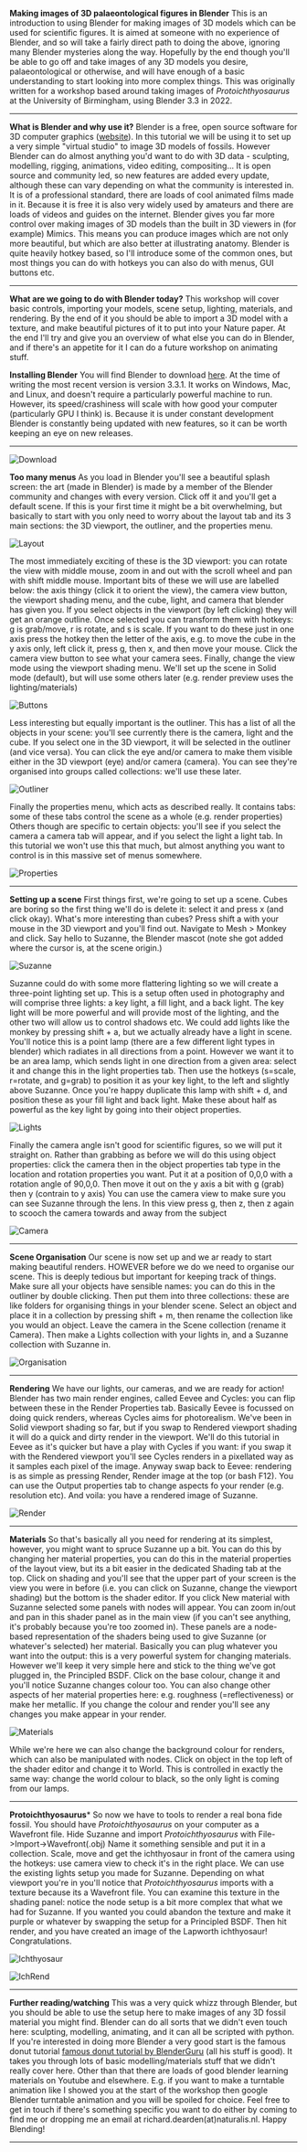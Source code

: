 **Making images of 3D palaeontological figures in Blender**
This is an introduction to using Blender for making images of 3D models which can be used for scientific figures.
It is aimed at someone with no experience of Blender, and so will take a fairly direct path to doing the above, ignoring many Blender mysteries along the way.
Hopefully by the end though you'll be able to go off and take images of any 3D models you desire, palaeontological or otherwise, and will have enough of a basic understanding to start looking into more complex things.
This was originally written for a workshop based around taking images of *Protoichthyosaurus* at the University of Birmingham, using Blender 3.3 in 2022.

****
**What is Blender and why use it?**
Blender is a free, open source software for 3D computer graphics ([website](https://www.blender.org/)).
In this tutorial we will be using it to set up a very simple "virtual studio" to image 3D models of fossils.
However Blender can do almost anything you'd want to do with 3D data - sculpting, modelling, rigging, animations, video editing, compositing...
It is open source and community led, so new features are added every update, although these can vary depending on what the community is interested in.
It is of a professional standard, there are loads of cool animated films made in it.
Because it is free it is also very widely used by amateurs and there are loads of videos and guides on the internet.
Blender gives you far more control over making images of 3D models than the built in 3D viewers in (for example) Mimics.
This means you can produce images which are not only more beautiful, but which are also better at illustrating anatomy.
Blender is quite heavily hotkey based, so I'll introduce some of the common ones, but most things you can do with hotkeys you can also do with menus, GUI buttons etc.

****

**What are we going to do with Blender today?**
This workshop will cover basic controls, importing your models, scene setup, lighting, materials, and rendering.
By the end of it you should be able to import a 3D model with a texture, and make beautiful pictures of it to put into your Nature paper.
At the end I'll try and give you an overview of what else you can do in Blender, and if there's an appetite for it I can do a future workshop on animating stuff.


**Installing Blender**
You will find Blender to download [here](https://www.blender.org/download/).
At the time of writing the most recent version is version 3.3.1.
It works on Windows, Mac, and Linux, and doesn't require a particularly powerful machine to run.
However, its speed/crashiness will scale with how good your computer (particularly GPU I think) is.
Because it is under constant development Blender is constantly being updated with new features, so it can be worth keeping an eye on new releases.
****

![Download](https://github.com/rpdearden/Miscellany/blob/master/Tutorials/Images/Blender_Image1_Download.png "Download")

**Too many menus**
As you load in Blender you'll see a beautiful splash screen: the art (made in Blender) is made by a member of the Blender community and changes with every version.
Click off it and you'll get a default scene.
If this is your first time it might be a bit overwhelming, but basically to start with you only need to worry about the layout tab and its 3 main sections: the 3D viewport, the outliner, and the properties menu.

![Layout](https://github.com/rpdearden/Miscellany/blob/master/Tutorials/Images/Blender_Image2_Layout.png "Layout")

The most immediately exciting of these is the 3D viewport: you can rotate the view with middle mouse, zoom in and out with the scroll wheel and pan with shift middle mouse.
Important bits of these we will use are labelled below: the axis thingy (click it to orient the view), the camera view button, the viewport shading menu, and the cube, light, and camera that blender has given you.
If you select objects in the viewport (by left clicking) they will get an orange outline.
Once selected you can transform them with hotkeys: g is grab/move, r is rotate, and s is scale. 
If you want to do these just in one axis press the hotkey then the letter of the axis, e.g. to move the cube in the y axis only, left click it, press g, then x, and then move your mouse.
Click the camera view button to see what your camera sees.
Finally, change the view mode using the viewport shading menu.
We'll set up the scene in Solid mode (default), but will use some others later (e.g. render preview uses the lighting/materials)

![Buttons](https://github.com/rpdearden/Miscellany/blob/master/Tutorials/Images/Blender_Image3_Buttons.png "Buttons")

Less interesting but equally important is the outliner.
This has a list of all the objects in your scene: you'll see currently there is the camera, light and the cube. 
If you select one in the 3D viewport, it will be selected in the outliner (and vice versa).
You can click the eye and/or camera to make them visible either in the 3D viewport (eye) and/or camera (camera).
You can see they're organised into groups called collections: we'll use these later.

![Outliner](https://github.com/rpdearden/Miscellany/blob/master/Tutorials/Images/Blender_Image4_Outliner.png "Outliner")


Finally the properties menu, which acts as described really.
It contains tabs: some of these tabs control the scene as a whole (e.g. render properties)
Others though are specific to certain objects: you'll see if you select the camera a camera tab will appear, and if you select the light a light tab.
In this tutorial we won't use this that much, but almost anything you want to control is in this massive set of menus somewhere.

![Properties](https://github.com/rpdearden/Miscellany/blob/master/Tutorials/Images/Blender_Image5_Properties.png "Properties")

****

**Setting up a scene**
First things first, we're going to set up a scene.
Cubes are boring so the first thing we'll do is delete it: select it and press x (and click okay).
What's more interesting than cubes?
Press shift a with your mouse in the 3D viewport and you'll find out.
Navigate to Mesh > Monkey and click.
Say hello to Suzanne, the Blender mascot (note she got added where the cursor is, at the scene origin.)

![Suzanne](https://github.com/rpdearden/Miscellany/blob/master/Tutorials/Images/Blender_Image6_Suzanne.png "Suzanne")

Suzanne could do with some more flattering lighting so we will create a three-point lighting set up.
This is a setup often used in photography and will comprise three lights: a key light, a fill light, and a back light.
The key light will be more powerful and will provide most of the lighting, and the other two will allow us to control shadows etc.
We could add lights like the monkey by pressing shift + a, but we actually already have a light in scene.
You'll notice this is a point lamp (there are a few different light types in blender) which radiates in all directions from a point.
However we want it to be an area lamp, which sends light in one direction from a given area: select it and change this in the light properties tab.
Then use the hotkeys (s=scale, r=rotate, and g=grab) to position it as your key light, to the left and slightly above Suzanne.
Once you're happy duplicate this lamp with shift + d, and position these as your fill light and back light.
Make these about half as powerful as the key light by going into their object properties.

![Lights](https://github.com/rpdearden/Miscellany/blob/master/Tutorials/Images/Blender_Image7_Lights.png "Lights")


Finally the camera angle isn't good for scientific figures, so we will put it straight on.
Rather than grabbing as before we will do this using object properties: click the camera then in the object properties tab type in the location and rotation properties you want.
Put it at a position of 0,0,0 with a rotation angle of 90,0,0.
Then move it out on the y axis a bit with g (grab) then y (contrain to y axis)
You can use the camera view to make sure you can see Suzanne through the lens.
In this view press g, then z, then z again to scooch the camera towards and away from the subject

![Camera](https://github.com/rpdearden/Miscellany/blob/master/Tutorials/Images/Blender_Image8_Camera.png "Camera")

****

**Scene Organisation**
Our scene is now set up and we ar ready to start making beautiful renders.
HOWEVER before we do we need to organise our scene.
This is deeply tedious but important for keeping track of things.
Make sure all your objects have sensible names: you can do this in the outliner by double clicking.
Then put them into three collections: these are like folders for organising things in your blender scene.
Select an object and place it in a collection by pressing shift + m, then rename the collection like you would an object.
Leave the camera in the Scene collection (rename it Camera).
Then make a Lights collection with your lights in, and a Suzanne collection with Suzanne in.

![Organisation](https://github.com/rpdearden/Miscellany/blob/master/Tutorials/Images/Blender_Image9_Organisation.png "Organisation")

****

**Rendering**
We have our lights, our cameras, and we are ready for action!
Blender has two main render engines, called Eevee and Cycles: you can flip between these in the Render Properties tab.
Basically Eevee is focussed on doing quick renders, whereas Cycles aims for photorealism.
We've been in Solid viewport shading so far, but if you swap to Rendered viewport shading it will do a quick and dirty render in the viewport.
We'll do this tutorial in Eevee as it's quicker but have a play with Cycles if you want: if you swap it with the Rendered viewport you'll see Cycles renders in a pixellated way as it samples each pixel of the image.
Anyway swap back to Eevee: rendering is as simple as pressing Render, Render image at the top (or bash F12).
You can use the Output properties tab to change aspects fo your render (e.g. resolution etc).
And voila: you have a rendered image of Suzanne.

![Render](https://github.com/rpdearden/Miscellany/blob/master/Tutorials/Images/Blender_Image10_Render.png "Render")

****

**Materials**
So that's basically all you need for rendering at its simplest, however, you might want to spruce Suzanne up a bit.
You can do this by changing her material properties, you can do this in the material properties of the layout view, but its a bit easier in the dedicated Shading tab at the top.
Click on shading and you'll see that the upper part of your screen is the view you were in before (i.e. you can click on Suzanne, change the viewport shading) but the bottom is the shader editor.
If you click New material with Suzanne selected some panels with nodes will appear.
You can zoom in/out and pan in this shader panel as in the main view (if you can't see anything, it's probably because you're too zoomed in).
These panels are a node-based representation of the shaders being used to give Suzanne (or whatever's selected) her material.
Basically you can plug whatever you want into the output: this is a very powerful system for changing materials.
However we'll keep it very simple here and stick to the thing we've got plugged in, the Principled BSDF.
Click on the base colour, change it and you'll notice Suzanne changes colour too.
You can also change other aspects of her material properties here: e.g. roughness (=reflectiveness) or make her metallic.
If you change the colour and render you'll see any changes you make appear in your render.

![Materials](https://github.com/rpdearden/Miscellany/blob/master/Tutorials/Images/Blender_Image11_Materials.png "Materials")

While we're here we can also change the background colour for renders, which can also be manipulated with nodes.
Click on object in the top left of the shader editor and change it to World.
This is controlled in exactly the same way: change the world colour to black, so the only light is coming from our lamps.

****

**Protoichthyosaurus***
So now we have to tools to render a real bona fide fossil.
You should have *Protoichthyosaurus* on your computer as a Wavefront file.
Hide Suzanne and import *Protoichthyosaurus* with File->Import->Wavefront(.obj)
Name it something sensible and put it in a collection.
Scale, move and get the ichthyosaur in front of the camera using the hotkeys: use camera view to check it's in the right place.
We can use the existing lights setup you made for Suzanne.
Depending on what viewport you're in you'll notice that *Protoichthyosaurus* imports with a texture because its a Wavefront file.
You can examine this texture in the shading panel: notice the node setup is a bit more complex that what we had for Suzanne.
If you wanted you could abandon the texture and make it purple or whatever by swapping the setup for a Principled BSDF.
Then hit render, and you have created an image of the Lapworth ichthyosaur! Congratulations.



![Ichthyosaur](https://github.com/rpdearden/Miscellany/blob/master/Tutorials/Images/Blender_Image12_Ichthyosaur.png "Ichthyosaur")

![IchRend](https://github.com/rpdearden/Miscellany/blob/master/Tutorials/Images/Blender_Image13_IchRend.png "IchRend")


****

**Further reading/watching**
This was a very quick whizz through Blender, but you should be able to use the setup here to make images of any 3D fossil material you might find.
Blender can do all sorts that we didn't even touch here: sculpting, modelling, animating, and it can all be scripted with python.
If you're interested in doing more Blender a very good start is the famous donut tutorial [famous donut tutorial by BlenderGuru](https://www.youtube.com/watch?v=TPrnSACiTJ4) (all his stuff is good).
It takes you through lots of basic modelling/materials stuff that we didn't really cover here.
Other than that there are loads of good blender learning materials on Youtube and elsewhere.
E.g. if you want to make a turntable animation like I showed you at the start of the workshop then google Blender turntable animation and you will be spoiled for choice.
Feel free to get in touch if there's something specific you want to do either by coming to find me or dropping me an email at richard.dearden(at)naturalis.nl.
Happy Blending!
****
